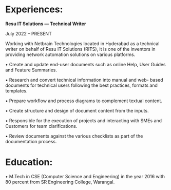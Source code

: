 # **Experiences:**

**Resu IT Solutions	— Technical Writer**

July 2022 – PRESENT 

Working with Netbrain Technologies located in Hyderabad as a technical writer on behalf of Resu IT Solutions (RITS), it is one of the inventors in providing network automation solutions on various platforms. 

•	Create and update end-user documents such as online Help, User Guides and Feature Summaries. 

•	Research and convert technical information into manual and web- based documents for technical users following the best practices, formats and templates. 

•	Prepare workflow and process diagrams to complement textual content. 

•	Create structure and design of document content from the inputs. 

•	Responsible for the execution of projects and interacting with SMEs and Customers for team clarifications. 

•	Review documents against the various checklists as part of the documentation process.

# **Education:**

•	M.Tech in CSE (Computer Science and Engineering) in the year 2016 with 80 percent from SR Engineering College, Warangal. 


